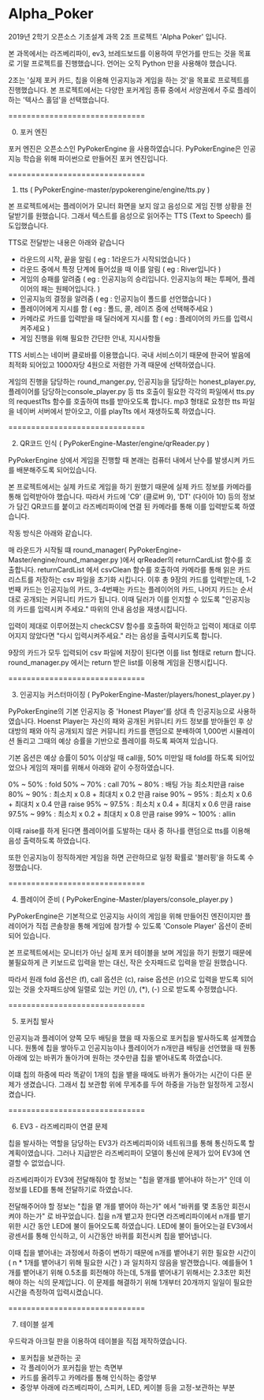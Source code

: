 # Alpha_Poker

2019년 2학기 오픈소스 기초설계 과목 2조 프로젝트 'Alpha Poker' 입니다.

본 과목에서는 라즈베리파이, ev3, 브레드보드를 이용하여 무언가를 만드는 것을 목표로 기말 프로젝트를 진행했습니다.
언어는 오직 Python 만을 사용해야 했습니다.

2조는 '실제 포커 카드, 칩을 이용해 인공지능과 게임을 하는 것'을 목표로 프로젝트를 진행했습니다.
본 프로젝트에서는 다양한 포커게임 종류 중에서 서양권에서 주로 플레이 하는 '텍사스 홀덤'을 선택했습니다.

==============================


0. 포커 엔진

포커 엔진은 오픈소스인 PyPokerEngine 을 사용하였습니다.
PyPokerEngine은 인공지능 학습을 위해 파이썬으로 만들어진 포커 엔진입니다.


==============================


1. tts ( PyPokerEngine-master/pypokerengine/engine/tts.py )

본 프로젝트에서는 플레이어가 모니터 화면을 보지 않고 음성으로 게임 진행 상황을 전달받기를 원했습니다.
그래서 텍스트를 음성으로 읽어주는 TTS (Text to Speech) 를 도입했습니다.

TTS로 전달받는 내용은 아래와 같습니다
- 라운드의 시작, 끝을 알림 ( eg : 1라운드가 시작되었습니다 )
- 라운드 중에서 특정 단계에 들어섰을 때 이를 알림 ( eg : River입니다 )
- 게임의 승패를 알려줌 ( eg : 인공지능의 승리입니다. 인공지능의 패는 투페어, 플레이어의 패는 원페어입니다. )
- 인공지능의 결정을 알려줌 ( eg : 인공지능이 폴드를 선언했습니다 )
- 플레이어에게 지시를 함 ( eg : 폴드, 콜, 레이즈 중에 선택해주세요 )
- 카메라로 카드를 입력받을 때 딜러에게 지시를 함 ( eg : 플레이어의 카드를 입력시켜주세요 )
- 게임 진행을 위해 필요한 간단한 안내, 지시사항들

TTS 서비스는 네이버 클로바를 이용했습니다.
국내 서비스이기 때문에 한국어 발음에 최적화 되어있고 1000자당 4원으로 저렴한 가격 때문에 선택하였습니다.

게임의 진행을 담당하는 round_manger.py, 인공지능을 담당하는 honest_player.py, 플레이어를 담당하는console_player.py 등 
tts 호출이 필요한 각각의 파일에서 tts.py 의 requestTts 함수를 호출하여 tts를 받아오도록 합니다.
mp3 형태로 요청한 tts 파일을 네이버 서버에서 받아오고, 이를 playTts 에서 재생하도록 하였습니다.


==============================


2. QR코드 인식 ( PyPokerEngine-Master/engine/qrReader.py )

PyPokerEngine 상에서 게임을 진행할 때 본래는 컴퓨터 내에서 난수를 발생시켜 카드를 배분해주도록 되어있습니다.

본 프로젝트에서는 실제 카드로 게임을 하기 원했기 때문에 실제 카드 정보를 카메라를 통해 입력받아야 했습니다.
따라서 카드에 'C9' (클로버 9), 'DT' (다이아 10) 등의 정보가 담긴 QR코드를 붙이고 라즈베리파이에 연결 된 카메라를 통해 이를 입력받도록 하였습니다.

작동 방식은 아래와 같습니다.

매 라운드가 시작될 떄 round_manager( PyPokerEngine-Master/engine/round_manager.py )에서 qrReader의 returnCardList 함수를 호출합니다.
returnCardList 에서 csvClean 함수를 호출하여 카메라를 통해 읽은 카드 리스트를 저장하는 csv 파일을 초기화 시킵니다.
이후 총 9장의 카드를 입력받는데, 1-2번째 카드는 인공지능의 카드, 3-4번째는 카드는 플레이어의 카드, 나머지 카드는 순서대로 공개되는 커뮤니티 카드가 됩니다.
이때 딜러가 이를 인지할 수 있도록 "인공지능의 카드를 입력시켜 주세요." 따위의 안내 음성을 재생시킵니다.

입력이 제대로 이루어졌는지 checkCSV 함수를 호출하여 확인하고 입력이 제대로 이루어지지 않았다면 "다시 입력시켜주세요." 라는 음성을 출력시키도록 합니다.

9장의 카드가 모두 입력되어 csv 파일에 저장이 된다면 이를 list 형태로 return 합니다.
round_manager.py 에서는 return 받은 list를 이용해 게임을 진행시킵니다.


==============================


3. 인공지능 커스터마이징 ( PyPokerEngine-Master/players/honest_player.py )

PyPokerEngine의 기본 인공지능 중 'Honest Player'를 상대 측 인공지능으로 사용하였습니다.
Hoenst Player는 자신의 패와 공개된 커뮤니티 카드 정보를 받아들인 후 
상대방의 패와 아직 공개되지 않은 커뮤니티 카드를 랜덤으로 분배하여 1,000번 시뮬레이션 돌리고
그때의 예상 승률을 기반으로 플레이를 하도록 짜여져 있습니다.

기본 옵션은 예상 승률이 50% 이상일 때 call을, 50% 미만일 때 fold를 하도록 되어있었으나
게임의 재미를 위해서 아래와 같이 수정하였습니다.

0% ~ 50% : fold
50% ~ 70% : call
70% ~ 80% : 배팅 가능 최소치만큼 raise
80% ~ 90% : 최소치 x 0.8 + 최대치 x 0.2 만큼 raise
90% ~ 95% : 최소치 x 0.6 + 최대치 x 0.4 만큼 raise
95% ~ 97.5% : 최소치 x 0.4 + 최대치 x 0.6 만큼 raise
97.5% ~ 99% : 최소치 x 0.2 + 최대치 x 0.8 만큼 raise
99% ~ 100% : allin

이때 raise를 하게 된다면 플레이어를 도발하는 대사 중 하나를 랜덤으로 tts를 이용해 음성 출력하도록 하였습니다.

또한 인공지능이 정직하게만 게임을 하면 곤란하므로 일정 확률로 '블러핑'을 하도록 수정했습니다.


==============================


4. 플레이어 준비 ( PyPokerEngine-Master/players/console_player.py )

PyPokerEngine은 기본적으로 인공지능 사이의 게임을 위해 만들어진 엔진이지만
플레이어가 직접 콘솔창을 통해 게임에 참가할 수 있도록 'Console Player' 옵션이 준비되어 있습니다.

본 프로젝트에서는 모니터가 아닌 실제 포커 테이블을 보며 게임을 하기 원했기 때문에
불필요하게 큰 키보드로 입력을 받는 대신, 작은 숫자패드로 입력을 받길 원했습니다.

따라서 원래 fold 옵션은 (f), call 옵션은 (c), raise 옵션은 (r)으로 입력을 받도록 되어있는 것을
숫자패드상에 일렬로 있는 키인 (/), (*), (-) 으로 받도록 수정했습니다.


==============================


5. 포커칩 발사

인공지능과 플레이어 양쪽 모두 배팅을 했을 때 자동으로 포커칩을 발사하도록 설계했습니다.
원통에 칩을 쌓아두고 인공지능이나 플레이어가 n개만큼 배팅을 선언했을 때
원통 아래에 있는 바퀴가 돌아가며 원하는 갯수만큼 칩을 뱉어내도록 하였습니다.

이떄 칩의 하중에 따라 똑같이 1개의 칩을 뱉을 때에도 바퀴가 돌아가는 시간이 다른 문제가 생겼습니다.
그래서 칩 보관함 위에 무게추를 두어 하중을 가능한 일정하게 고정시켰습니다.


==============================


6. EV3 - 라즈베리파이 연결 문제

칩을 발사하는 역할을 담당하는 EV3가 라즈베리파이와 네트워크를 통해 통신하도록 할 계획이였습니다.
그러나 지급받은 라즈베리파이 모델이 통신에 문제가 있어 EV3에 연결할 수 없었습니다.

라즈베리파이가 EV3에 전달해줘야 할 정보는 "칩을 몉개를 뱉어내야 하는가" 인데
이 정보를 LED를 통해 전달하기로 하였습니다.

전달해주어야 할 정보는 "칩을 몉 개를 뱉어야 하는가" 에서 "바퀴를 몇 초동안 회전시켜야 하는가" 로 바꾸었습니다.
칩을 n개 뱉고자 한다면 라즈베리파이에서 n개를 뱉기 위한 시간 동안 LED에 불이 들어오도록 하였습니다.
LED에 불이 들어오는걸 EV3에서 광센서를 통해 인식하고, 이 시간동안 바퀴를 회전시켜 칩을 뱉어냅니다.

이때 칩을 뱉어내는 과정에서 하중이 변하기 때문에 n개를 뱉어내기 위한 필요한 시간이 ( n * 1개를 뱉어내기 위해 필요한 시간 ) 과 일치하지 않음을 발견했습니다.
예를들어 1개를 뱉어내기 위해 0.5초를 회전해야 하는데, 5개를 뱉어내기 위해서는 2.3초만 회전해야 하는 식의 문제입니다.
이 문제를 해결하기 위해 1개부터 20개까지 일일이 필요한 시간을 측정하여 입력시켰습니다.


==============================


7. 테이블 설계

우드락과 아크릴 판을 이용하여 테이블을 직접 제작하였습니다.

- 포커칩을 보관하는 곳
- 각 플레이어가 포커칩을 받는 측면부
- 카드를 올려두고 카메라를 통해 인식하는 중앙부
- 중앙부 아래에 라즈베리파이, 스피커, LED, 케이블 등을 고정-보관하는 부분
